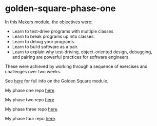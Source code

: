 # golden-square-phase-one

In this Makers module, the objectives were:

- Learn to test-drive programs with multiple classes.
- Learn to break programs up into classes.
- Learn to debug your programs.
- Learn to build software as a pair.
- Learn to explain why test-driving, object-oriented design, debugging, and pairing are powerful practices for software engineers.

These were achieved by working through a sequence of exercises and challenges over two weeks.

See [here](https://github.com/makersacademy/golden-square) for full info on the Golden Square module.

My phase one repo [here](https://github.com/atcq9876/golden-square-phase-one).

My phase two repo [here](https://github.com/atcq9876/golden-square-phase-two).

My phase three repo [here](https://github.com/atcq9876/golden-square-phase-three).

My phase four repo [here](https://github.com/atcq9876/golden-square-phase-four).
